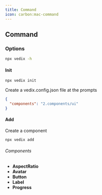 ```yaml
---
title: Command
icon: carbon:mac-command
---
```


## Command

### Options

```bash
npx vedix -h
```

#### Init

```bash
npx vedix init
```
Create a vedix.config.json file at the prompts

```json
{
  "components": "2.components/ui"
}
```

#### Add

Create a component

```bash
npx vedix add
```

###### Components

- **AspectRatio**
- **Avatar**
- **Button**
- **Label**
- **Progress**